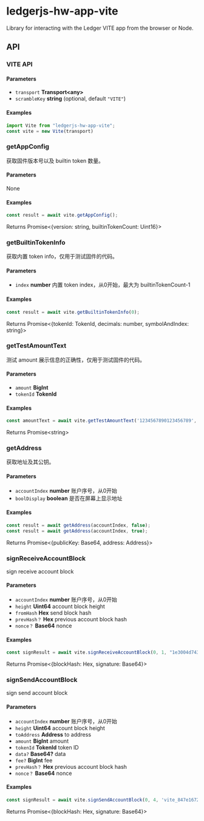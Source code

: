 # ledgerjs-hw-app-vite

Library for interacting with the Ledger VITE app from the browser or Node.

## API

### VITE API

#### Parameters

-   `transport` **Transport&lt;any>** 
-   `scrambleKey` **string**  (optional, default `"VITE"`)

#### Examples

```javascript
import Vite from "ledgerjs-hw-app-vite";
const vite = new Vite(transport)
```

### getAppConfig
获取固件版本号以及 builtin token 数量。

#### Parameters
None

#### Examples

```javascript
const result = await vite.getAppConfig();
```
Returns Promise<{version: string, builtinTokenCount: Uint16}>

### getBuiltinTokenInfo
获取内置 token info，仅用于测试固件的代码。

#### Parameters

-   `index` **number** 内置 token index，从0开始，最大为 builtinTokenCount-1

#### Examples

```javascript
const result = await vite.getBuiltinTokenInfo(0);
```
Returns Promise<{tokenId: TokenId, decimals: number, symbolAndIndex: string}>

### getTestAmountText
测试 amount 展示信息的正确性，仅用于测试固件的代码。

#### Parameters

-   `amount` **BigInt** 
-   `tokenId` **TokenId** 

#### Examples

```javascript
const amountText = await vite.getTestAmountText('1234567890123456789', 'tti_5649544520544f4b454e6e40');
```
Returns Promise&lt;string>

### getAddress
获取地址及其公钥。

#### Parameters

-   `accountIndex` **number** 账户序号，从0开始
-   `boolDisplay` **boolean** 是否在屏幕上显示地址

#### Examples

```javascript
const result = await getAddress(accountIndex, false);
const result = await getAddress(accountIndex, true);
```
Returns Promise<{publicKey: Base64, address: Address}>

### signReceiveAccountBlock
sign receive account block

#### Parameters

-   `accountIndex` **number** 账户序号，从0开始
-   `height` **Uint64** account block height
-   `fromHash` **Hex** send block hash
-   `prevHash？` **Hex** previous account block hash
-   `nonce？` **Base64** nonce

#### Examples

```javascript
const signResult = await vite.signReceiveAccountBlock(0, 1, "1e3004d74382a8635b836eb8a3e34ede7c00a7a1bff0c150974c1235287ad07a", null, "4KVvCafscbA=");
```
Returns Promise<{blockHash: Hex, signature: Base64}>

### signSendAccountBlock
sign send account block

#### Parameters

-   `accountIndex` **number** 账户序号，从0开始
-   `height` **Uint64** account block height
-   `toAddress` **Address** to address
-   `amount` **BigInt** amount
-   `tokenId` **TokenId** token ID
-   `data?` **Base64?** data
-   `fee?` **BigInt** fee
-   `prevHash？` **Hex** previous account block hash
-   `nonce？` **Base64** nonce

#### Examples

```javascript
const signResult = await vite.signSendAccountBlock(0, 4, 'vite_847e1672c9a775ca0f3c3a2d3bf389ca466e5501cbecdb7107', '1000000000000000000', 'tti_5649544520544f4b454e6e40', null, null, '1e3004d74382a8635b836eb8a3e34ede7c00a7a1bff0c150974c1235287ad07a', null);
```
Returns Promise<{blockHash: Hex, signature: Base64}>